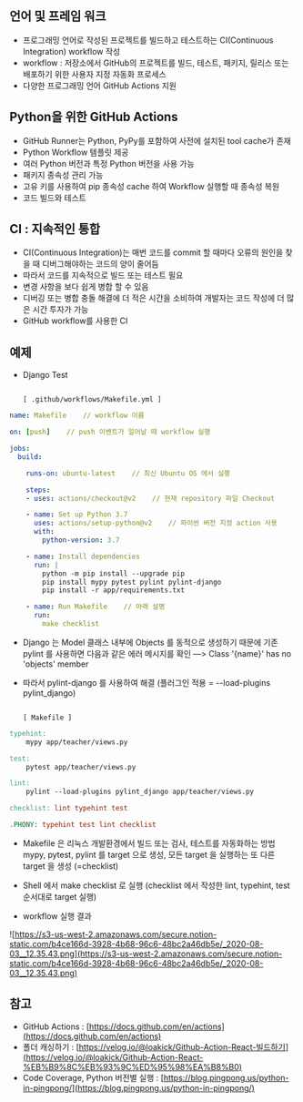 ## 언어 및 프레임 워크

- 프로그래밍 언어로 작성된 프로젝트를 빌드하고 테스트하는 CI(Continuous Integration) workflow 작성
- workflow : 저장소에서 GitHub의 프로젝트를 빌드, 테스트, 패키지, 릴리스 또는 배포하기 위한 사용자 지정 자동화 프로세스
- 다양한 프로그래밍 언어 GitHub Actions 지원

## Python을 위한 GitHub Actions

- GitHub Runner는 Python, PyPy를 포함하여 사전에 설치된 tool cache가 존재
- Python Workflow 템플릿 제공
- 여러 Python 버전과 특정 Python 버전을 사용 가능
- 패키지 종속성 관리 가능
- 고유 키를 사용하여 pip 종속성 cache 하여 Workflow 실행할 때 종속성 복원
- 코드 빌드와 테스트

## CI : 지속적인 통합

- CI(Continuous Integration)는 매번 코드를 commit 할 때마다 오류의 원인을 찾을 때 디버그해야하는 코드의 양이 줄어듬
- 따라서 코드를 지속적으로 빌드 또는 테스트 필요
- 변경 사항을 보다 쉽게 병합 할 수 있음
- 디버깅 또는 병합 충돌 해결에 더 적은 시간을 소비하여 개발자는 코드 작성에 더 많은 시간 투자가 가능
- GitHub workflow를 사용한 CI

## 예제

- Django Test

                                                                                                       [ .github/workflows/Makefile.yml ]

```yaml
name: Makefile    // workflow 이름

on: [push]    // push 이벤트가 일어날 때 workflow 실행

jobs:
  build:

    runs-on: ubuntu-latest    // 최신 Ubuntu OS 에서 실행

    steps:
    - uses: actions/checkout@v2    // 현재 repository 파일 Checkout

    - name: Set up Python 3.7
      uses: actions/setup-python@v2    // 파이썬 버전 지정 action 사용
      with:
        python-version: 3.7

    - name: Install dependencies
      run: |
        python -m pip install --upgrade pip
        pip install mypy pytest pylint pylint-django
        pip install -r app/requirements.txt

    - name: Run Makefile    // 아래 설명
      run:
        make checklist
```

- Django 는 Model 클래스 내부에 Objects 를 동적으로 생성하기 때문에 기존 pylint 를 사용하면 다음과 같은 에러 메시지를 확인 —> Class '{name}' has no 'objects' member
- 따라서 pylint-django 를 사용하여 해결 (플러그인 적용 = --load-plugins pylint_django)

                                                                                                                                                    [ Makefile ]

```makefile
typehint:
	mypy app/teacher/views.py

test:
	pytest app/teacher/views.py

lint:
	pylint --load-plugins pylint_django app/teacher/views.py

checklist: lint typehint test

.PHONY: typehint test lint checklist
```

- Makefile 은 리눅스 개발환경에서 빌드 또는 검사, 테스트를 자동화하는 방법
  mypy, pytest, pylint 를 target 으로 생성, 모든 target 을 실행하는 또 다른 target 을 생성 (=checklist)
- Shell 에서 make checklist 로 실행 (checklist 에서 작성한 lint, typehint, test 순서대로 target 실행)

- workflow 실행 결과

![https://s3-us-west-2.amazonaws.com/secure.notion-static.com/b4ce166d-3928-4b68-96c6-48bc2a46db5e/_2020-08-03__12.35.43.png](https://s3-us-west-2.amazonaws.com/secure.notion-static.com/b4ce166d-3928-4b68-96c6-48bc2a46db5e/_2020-08-03__12.35.43.png)

## 참고

- GitHub Actions : [https://docs.github.com/en/actions](https://docs.github.com/en/actions)
- 폴더 캐싱하기 : [https://velog.io/@loakick/Github-Action-React-빌드하기](https://velog.io/@loakick/Github-Action-React-%EB%B9%8C%EB%93%9C%ED%95%98%EA%B8%B0)
- Code Coverage, Python 버전별 실행 : [https://blog.pingpong.us/python-in-pingpong/](https://blog.pingpong.us/python-in-pingpong/)
